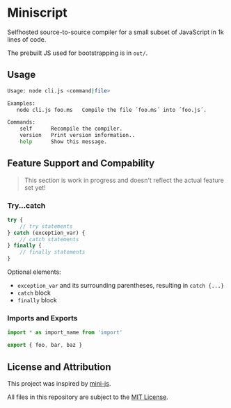 # Miniscript
Selfhosted source-to-source compiler for a small subset of JavaScript in 1k lines of code.

The prebuilt JS used for bootstrapping is in `out/`.

## Usage
```sh
Usage: node cli.js <command|file>

Examples:
   node cli.js foo.ms   Compile the file ´foo.ms´ into ´foo.js´.

Commands:
	self      Recompile the compiler.
	version   Print version information..
	help      Show this message.
```

## Feature Support and Compability
> This section is work in progress and doesn't reflect the actual feature set yet!

### Try...catch
```js
try {
	// try statements
} catch (exception_var) {
	// catch statements
} finally {
	// finally statements
}
```

Optional elements:
- `exception_var` and its surrounding parentheses, resulting in `catch {...}`
- `catch` block
- `finally` block

### Imports and Exports
```js
import * as import_name from 'import'

export { foo, bar, baz }
```

## License and Attribution
This project was inspired by [mini-js][repo-mini-js].

All files in this repository are subject to the [MIT License](LICENSE).

<!-- links -->
[repo-mini-js]: https://github.com/maierfelix/mini-js
